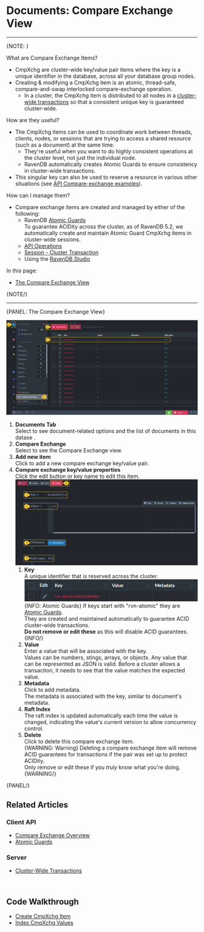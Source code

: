 ﻿# Documents: Compare Exchange View
---

{NOTE: }

What are Compare Exchange Items?  

* CmpXchg are cluster-wide key/value pair items where the key is a unique identifier in the database,
  across all your database group nodes.
* Creating & modifying a CmpXchg item is an atomic, thread-safe, compare-and-swap interlocked compare-exchange operation.
  * In a cluster, the CmpXchg item is distributed to all nodes in a [cluster-wide transactions](../../../server/clustering/cluster-transactions)
    so that a consistent unique key is guaranteed cluster-wide.  

How are they useful?  

* The CmpXchg items can be used to coordinate work between threads, clients, nodes, or sessions that are 
  trying to access a shared resource (such as a document) at the same time.  
  * They're useful when you want to do highly consistent operations at the cluster level, not just the individual node.  
  * RavenDB automatically creates Atomic Guards to ensure consistency in cluster-wide transactions.  
* This singular key can also be used to reserve a resource in various other situations (see [API Compare-exchange examples](../../../client-api/operations/compare-exchange/overview#example-i---email-address-reservation)).  


How can I manage them?

* Compare exchange items are created and managed by either of the following:
  * RavenDB [Atomic Guards](../../../client-api/operations/compare-exchange/atomic-guards)  
    To guarantee ACIDity across the cluster, 
    as of RavenDB 5.2, we automatically create and maintain Atomic Guard CmpXchg items in cluster-wide sessions.  
  * [API Operations](../../../client-api/operations/compare-exchange/overview)
  * [Session - Cluster Transaction](../../../client-api/session/cluster-transaction)
  * Using the [RavenDB Studio](../../../studio/database/documents/compare-exchange-view#the-compare-exchange-view)

In this page:

* [The Compare Exchange View](../../../studio/database/documents/compare-exchange-view#the-compare-exchange-view)

{NOTE/}

---

{PANEL: The Compare Exchange View}

![Compare Exchange View](images/compare-exchange-view.png "Compare Exchange View")

1. **Documents Tab**  
   Select to see document-related options and the list of documents in this datase .  
2. **Compare Exchange**  
   Select to see the Compare Exchange view.  
3. **Add new item**  
   Click to add a new compare exchange key/value pair.  
4. **Compare exchange key/value properties**  
   Click the edit button or key name to edit this item.  
    ![Compare Exchange Single Pair](images/compare-exchange-single-pair.png "Compare Exchange Single Pair")
    1. **Key**  
       A unique identifier that is reserved across the cluster.  
         ![Atomic Guard](images/compare-exchange-atomic-guard.png "Atomic Guard")
            {INFO: Atomic Guards}
            If keys start with "rvn-atomic" they are [Atomic Guards](../../../client-api/operations/compare-exchange/atomic-guards).  
            They are created and maintained automatically to guarantee ACID cluster-wide transactions.  
            **Do not remove or edit these** as this will disable ACID guarantees.  
            {INFO/}
    2. **Value**  
       Enter a value that will be associated with the key.  
       Values can be numbers, stings, arrays, or objects. Any value that can be represented as JSON is valid.
       Before a cluster allows a transaction, it needs to see that the value matches the expected value.  
    3. **Metadata**  
       Click to add metadata.  
       The metadata is associated with the key, similar to document's metadata.  
    4. **Raft Index**  
       The raft index is updated automatically each time the value is changed, indicating the value's current version to allow concurrency control.  
    5. **Delete**  
       Click to delete this compare exchange item.  
       {WARNING: Warning}
       Deleting a compare exchange item will remove ACID guarantees for transactions if the pair was set up to protect ACIDity.  
       Only remove or edit these if you _truly_ know what you're doing.  
       {WARNING/}

{PANEL/}


## Related Articles

### Client API

- [Compare Exchange Overview](../../../client-api/operations/compare-exchange/overview)  
- [Atomic Guards](../../../client-api/operations/compare-exchange/atomic-guards)  

### Server

- [Cluster-Wide Transactions](../../../server/clustering/cluster-transactions)  

<br/>

## Code Walkthrough

- [Create CmpXchg Item](https://demo.ravendb.net/demos/csharp/compare-exchange/create-compare-exchange)  
- [Index CmpXchg Values](https://demo.ravendb.net/demos/csharp/compare-exchange/index-compare-exchange)  
